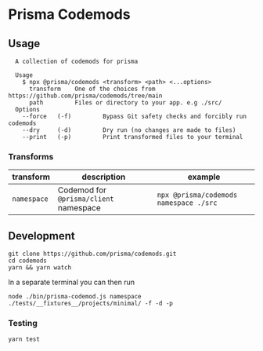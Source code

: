 # Prisma Codemods

## Usage

```shell
  A collection of codemods for prisma

  Usage
    $ npx @prisma/codemods <transform> <path> <...options>
      transform    One of the choices from https://github.com/prisma/codemods/tree/main
      path         Files or directory to your app. e.g ./src/
  Options
    --force   (-f)         Bypass Git safety checks and forcibly run codemods
    --dry     (-d)         Dry run (no changes are made to files)
    --print   (-p)         Print transformed files to your terminal
```

### Transforms

| transform   | description                            | example |
| ----------- | -------------------------------------- | ------- |
| `namespace` | Codemod for `@prisma/client` namespace | `npx @prisma/codemods namespace ./src`  |

## Development

```shell
git clone https://github.com/prisma/codemods.git
cd codemods
yarn && yarn watch
```
In a separate terminal you can then run
```shell
node ./bin/prisma-codemod.js namespace ./tests/__fixtures__/projects/minimal/ -f -d -p
```

### Testing

```shell
yarn test
```
